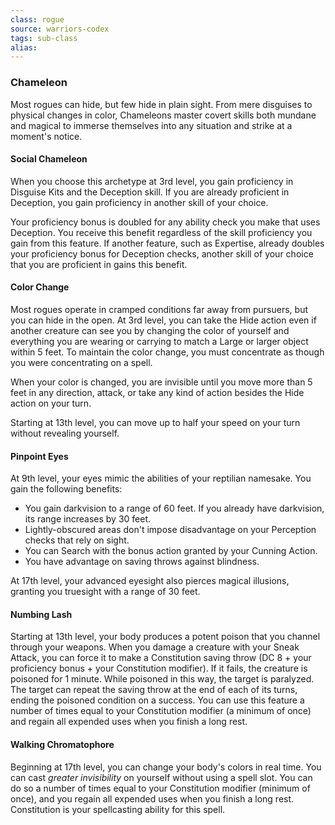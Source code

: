 ```yaml
---
class: rogue
source: warriors-codex
tags: sub-class
alias:
---
```

### Chameleon

Most rogues can hide, but few hide in plain sight. From mere disguises to physical changes in color, Chameleons master covert skills both mundane and magical to immerse themselves into any situation and strike at a moment's notice.

#### Social Chameleon

When you choose this archetype at 3rd level, you gain proficiency in Disguise Kits and the Deception skill. If you are already proficient in Deception, you gain proficiency in another skill of your choice.

Your proficiency bonus is doubled for any ability check you make that uses Deception. You receive this benefit regardless of the skill proficiency you gain from this feature. If another feature, such as Expertise, already doubles your proficiency bonus for Deception checks, another skill of your choice that you are proficient in gains this benefit.

#### Color Change

Most rogues operate in cramped conditions far away from pursuers, but you can hide in the open. At 3rd level, you can take the Hide action even if another creature can see you by changing the color of yourself and everything you are wearing or carrying to match a Large or larger object within 5 feet. To maintain the color change, you must concentrate as though you were concentrating on a spell.

When your color is changed, you are invisible until you move more than 5 feet in any direction, attack, or take any kind of action besides the Hide action on your turn.

Starting at 13th level, you can move up to half your speed on your turn without revealing yourself.

#### Pinpoint Eyes

At 9th level, your eyes mimic the abilities of your reptilian namesake. You gain the following benefits:

- You gain darkvision to a range of 60 feet. If you already have darkvision, its range increases by 30 feet.
- Lightly-obscured areas don't impose disadvantage on your Perception checks that rely on sight.
- You can Search with the bonus action granted by your Cunning Action.
- You have advantage on saving throws against blindness.

At 17th level, your advanced eyesight also pierces magical illusions, granting you truesight with a range of 30 feet.

#### Numbing Lash

Starting at 13th level, your body produces a potent poison that you channel through your weapons. When you damage a creature with your Sneak Attack, you can force it to make a Constitution saving throw (DC 8 + your proficiency bonus + your Constitution modifier). If it fails, the creature is poisoned for 1 minute. While poisoned in this way, the target is paralyzed. The target can repeat the saving throw at the end of each of its turns, ending the poisoned condition on a success. You can use this feature a number of times equal to your Constitution modifier (a minimum of once) and regain all expended uses when you finish a long rest.

#### Walking Chromatophore

Beginning at 17th level, you can change your body's colors in real time. You can cast _greater invisibility_ on yourself without using a spell slot. You can do so a number of times equal to your Constitution modifier (minimum of once), and you regain all expended uses when you finish a long rest. Constitution is your spellcasting ability for this spell.